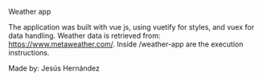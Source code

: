 Weather app

The application was built with vue js, using vuetify for styles, and vuex for data handling.
Weather data is retrieved from: https://www.metaweather.com/. 
Inside /weather-app are the execution instructions.

Made by: Jesús Hernández
